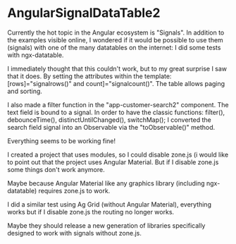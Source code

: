 # AngularSignalDataTable2

Currently the hot topic in the Angular ecosystem is "Signals". In addition to the examples visible online, I wondered if it would be possible to use them (signals) with one of the many datatables on the internet: I did some tests with ngx-datatable.

I immediately thought that this couldn't work, but to my great surprise I saw that it does. By setting the attributes within the template: [rows]="signalrows()" and count]="signalcount()". The table allows paging and sorting.

I also made a filter function in the "app-customer-search2" component. The text field is bound to a signal. In order to have the classic functions: filter(), debounceTime(), distinctUntilChanged(), switchMap(); I converted the search field signal into an Observable via the "toObservable()" method.

Everything seems to be working fine!

I created a project that uses modules, so I could disable zone.js (i would like to point out that the project uses Angular
Material. But if I disable zone.js some things don't work anymore.

Maybe because Angular Material like any graphics library (including ngx-datatable) requires zone.js to work.

I did a similar test using Ag Grid (without Angular Material), everything works but if I disable zone.js the routing no longer works.

Maybe they should release a new generation of libraries specifically designed to work with signals without zone.js.
